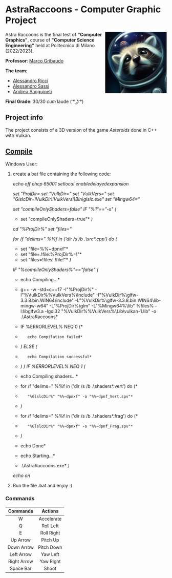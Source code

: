# AstraRaccoons - Computer Graphic Project

<img src="textures/icon.png" width=192px height=192px align="right"  alt="AstraRaccoons Logo"/>

Astra Raccoons is the final test of **"Computer Graphics"**, course of **"Computer Science Engineering"** 
held at Politecnico di Milano (2022/2023). <br />

**Professor**: [Marco Gribaudo](http://gribaudo.faculty.polimi.it/)

**The team**: 
- [Alessandro Ricci](https://github.com/alessandro-ricci-16)
- [Alessandro Sassi](https://github.com/AleSassi)
- [Andrea Sanguineti](https://github.com/AndreaNeti)

**Final Grade**: 30/30 *cum* laude ( ͡° ͜ʖ ͡°)

## Project info
The project consists of a 3D version of the game *Asteroids* done in C++ with Vulkan.

## [Compile](https://media.licdn.com/dms/image/C4E03AQFkRf6_tRxaIg/profile-displayphoto-shrink_800_800/0/1517599267364?e=1713398400&v=beta&t=dL4Ahw6dhMU5JU5sY-gVuBVWVUrgJQGw932EW2Y6D2w)

Windows User:

1. create a bat file containing the following code:

    *echo off*
    *chcp 65001*
    *setlocal enabledelayedexpansion*
    
    *set "ProjDir=<ProjectDir>*
    *set "VulkDir=<VulkanDir>"*
    *set "VulkVers=<VulkanVersion>"*
    *set "GlslcDir=!VulkDir!\!VulkVers!\Bin\glslc.exe"*
    *set "Mingw64=<Mingw64Dir>"*
    
    *set "compileOnlyShaders=false"*
    *IF "%1"=="-s" (*
    *    set "compileOnlyShaders=true"*
    *)*
    
    *cd "%ProjDir%"*
    *set "files="*
    
    *for /f "delims=" %%f in ('dir /s /b .\src\*.cpp') do (*
    *    set "file=%%~dpnxf"*
    *    set "file=.!file:%ProjDir%=!"*
    *    set "files=!files! !file!"*
    *)*
    
    *IF "%compileOnlyShaders%"=="false" (*
    *    echo Compiling...*
    *    g++ -w -std=c++17 -I"%ProjDir%" -I"%VulkDir%\%VulkVers%\Include" -I"%VulkDir%\glfw-3.3.8.bin.WIN64\include" -L"%VulkDir%\glfw-3.3.8.bin.WIN64\lib-mingw-w64" -L"%ProjDir%\glm" -L"%Mingw64%\lib" %files% -l:libglfw3.a -lgdi32 "%VulkDir%\%VulkVers%\Lib\vulkan-1.lib" -o .\AstraRaccoons*
    *    IF %ERRORLEVEL% NEQ 0 (*
    *        echo Compilation failed*
    *    *) ELSE (*
    *        echo Compilation successful*
    *    *)*
    *)*
    *IF %ERRORLEVEL% NEQ 1 (*
    *    echo Compiling shaders...*
    
    *    for /f "delims=" %%f in ('dir /s /b .\shaders\*.vert') do (*
    *        "%GlslcDir%" "%%~dpnxf" -o "%%~dpnf_Vert.spv"*
    *    *)*
    
    *    for /f "delims=" %%f in ('dir /s /b .\shaders\*.frag') do (*
    *        "%GlslcDir%" "%%~dpnxf" -o "%%~dpnf_Frag.spv"*
    *    *)*
    *    echo Done*
    *    echo Starting...*
    *    .\AstraRaccoons.exe*
    *)*
    
    *echo on*

2. Run the file .bat and enjoy :)

### Commands

|   Commands    |   Actions    |
|:-------------:|:------------:|
|       W       |  Accelerate  |
|       Q       |   Roll Left  |
|       E       |  Roll Right  |
|    Up Arrow   |   Pitch Up   |
|   Down Arrow  |  Pitch Down  |
|   Left Arrow  |   Yaw Left   |
|  Right Arrow  |   Yaw Right  |
|   Space Bar   |    Shoot     |






